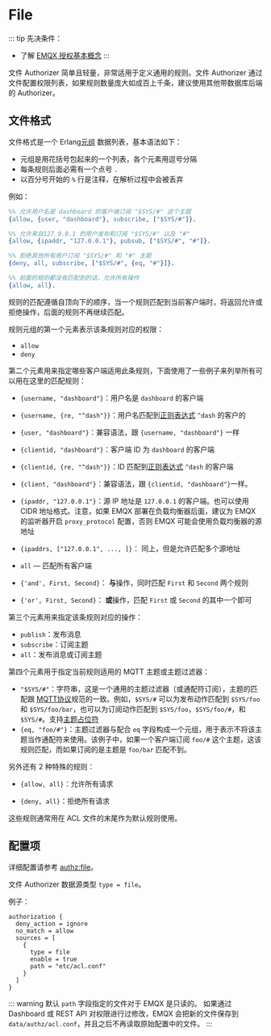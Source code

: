 # File

::: tip
先决条件：

- 了解 [EMQX 授权基本概念](./authz.md)
:::

文件 Authorizer 简单且轻量，非常适用于定义通用的规则。文件 Authorizer 通过文件配置权限列表，如果规则数量庞大如成百上千条，建议使用其他带数据库后端的 Authorizer。

## 文件格式

文件格式是一个 Erlang[元组](https://www.erlang.org/doc/reference_manual/data_types.html#tuple) 数据列表，基本语法如下：

- 元组是用花括号包起来的一个列表，各个元素用逗号分隔
- 每条规则后面必需有一个点号 `.`
- 以百分号开始的 `%` 行是注释，在解析过程中会被丢弃

例如：

```erlang
%% 允许用户名是 dashboard 的客户端订阅 "$SYS/#" 这个主题
{allow, {user, "dashboard"}, subscribe, ["$SYS/#"]}.

%% 允许来自127.0.0.1 的用户发布和订阅 "$SYS/#" 以及 "#"
{allow, {ipaddr, "127.0.0.1"}, pubsub, ["$SYS/#", "#"]}.

%% 拒绝其他所有用户订阅 "$SYS/#" 和 "#" 主题
{deny, all, subscribe, ["$SYS/#", {eq, "#"}]}.

%% 前面的规则都没有匹配到的话，允许所有操作
{allow, all}.
```

规则的匹配遵循自顶向下的顺序，当一个规则匹配到当前客户端时，将返回允许或拒绝操作，后面的规则不再继续匹配。

规则元组的第一个元素表示该条规则对应的权限：

- `allow`
- `deny`
  
第二个元素用来指定哪些客户端适用此条规则，下面使用了一些例子来列举所有可以用在这里的匹配规则：

- `{username, "dashboard"}`：用户名是 `dashboard` 的客户端
- `{username, {re, "^dash"}}`：用户名匹配到[正则表达式](https://www.erlang.org/doc/man/re.html#regexp_syntax) `^dash` 的客户的
- `{user, "dashboard"}`：兼容语法，跟 `{username, "dashboard"}` 一样

- `{clientid, "dashboard"}`：客户端 ID 为 `dashboard` 的客户端
- `{clientid, {re, "^dash"}}`：ID 匹配到[正则表达式](https://www.erlang.org/doc/man/re.html#regexp_syntax) `^dash` 的客户端
- `{client, "dashboard"}`：兼容语法，跟 `{clientid, "dashboard"}`一样。

- `{ipaddr, "127.0.0.1"}`：源 IP 地址是 `127.0.0.1` 的客户端。也可以使用 CIDR 地址格式。注意，如果 EMQX 部署在负载均衡器后面，建议为 EMQX 的监听器开启 `proxy_protocol` 配置，否则 EMQX 可能会使用负载均衡器的源地址
- `{ipaddrs, ["127.0.0.1", ..., ]}`： 同上，但是允许匹配多个源地址

- `all` — 匹配所有客户端
- `{'and', First, Second}`： **与**操作，同时匹配 `First` 和 `Second` 两个规则
- `{'or', First, Second}`： **或**操作，匹配 `First` 或 `Second` 的其中一个即可

第三个元素用来指定该条规则对应的操作：

- `publish`：发布消息
- `subscribe`：订阅主题
- `all`：发布消息或订阅主题

第四个元素用于指定当前规则适用的 MQTT 主题或主题过滤器：

- `"$SYS/#"`：字符串，这是一个通用的主题过滤器（或通配符订阅），主题的匹配跟 [MQTT协议](http://docs.oasis-open.org/mqtt/mqtt/v3.1.1/errata01/os/mqtt-v3.1.1-errata01-os-complete.html#_Toc442180920)规范的一致。例如，`$SYS/#` 可以为发布动作匹配到 `$SYS/foo` 和 `$SYS/foo/bar`，也可以为订阅动作匹配到
`$SYS/foo`，`$SYS/foo/#`，和`$SYS/#`。支持[主题占位符](./authz.md#主题占位符)
- `{eq, "foo/#"}`：主题过滤器与配合 `eq` 字段构成一个元组，用于表示不将该主题当作通配符来使用。该例子中，如果一个客户端订阅 `foo/#` 这个主题，这该规则匹配，而如果订阅的是主题是 `foo/bar` 匹配不到。

另外还有 2 种特殊的规则：

- `{allow, all}`：允许所有请求

- `{deny, all}`：拒绝所有请求

这些规则通常用在 ACL 文件的末尾作为默认规则使用。

## 配置项

详细配置请参考 [authz:file](../../admin/cfg.md#authz:file)。

文件 Authorizer 数据源类型 `type = file`。

例子：

```hocon
authorization {
  deny_action = ignore
  no_match = allow
  sources = [
    {
      type = file
      enable = true
      path = "etc/acl.conf"
    }
  ]
}
```

::: warning
默认 `path` 字段指定的文件对于 EMQX 是只读的。
如果通过 Dashboard 或 REST API 对权限进行过修改，EMQX 会把新的文件保存到 `data/authz/acl.conf`，并且之后不再读取原始配置中的文件。
:::
